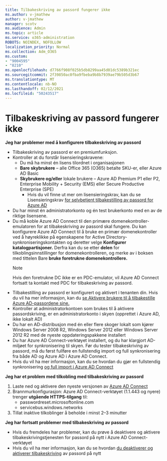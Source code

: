```yaml
---
title: Tilbakeskriving av passord fungerer ikke
ms.author: v-jmathew
author: v-jmathew
manager: scotv
ms.audience: Admin
ms.topic: article
ms.service: o365-administration
ROBOTS: NOINDEX, NOFOLLOW
localization_priority: Normal
ms.collection: Adm_O365
ms.custom:
- "9004595"
- "8210"
ms.openlocfilehash: d7766f908f025b5db8299aa45d01dc5389b321ec
ms.sourcegitcommit: 2f39850ac0fba9fbeba9b8b7939ae79b505d3b67
ms.translationtype: MT
ms.contentlocale: nb-NO
ms.lasthandoff: 02/12/2021
ms.locfileid: "50243517"
---
```

# <a name="password-writeback-is-not-working"></a>Tilbakeskriving av passord fungerer ikke

**Jeg har problemer med å konfigurere tilbakeskriving av passord**

- Tilbakeskriving av passord er en premiumfunksjon.
- Kontroller at du forstår lisensieringskravene:
  - Du må ha minst én lisens tilordnet i organisasjonen
  - **Bare skybrukere** – alle Office 365 (O365) betalte SKU-er, eller Azure AD Basic
  - **Skybrukere og/eller** lokale brukere – Azure AD Premium P1 eller P2, Enterprise Mobility + Security (EMS) eller Secure Productive Enterprise (SPE)
    - Hvis du vil finne ut mer om lisensieringskrav, kan du se Lisensieringskrav [for selvbetjent tilbakestilling av passord for Azure AD](https://docs.microsoft.com/azure/active-directory/active-directory-passwords-licensing)
- Du har minst én administratorkonto og én test brukerkonto med en av de riktige lisensene.
- Du må koble Azure AD Connect til den primære domenekontroller-emulatoren for at tilbakeskriving av passord skal fungere. Du kan konfigurere Azure AD Connect til å bruke  en primær domenekontroller ved å høyreklikke på egenskapene for Active Directory-synkroniseringskontakten og deretter velge **Konfigurer katalogpartisjoner.** Derfra kan du se etter **delen** for tilkoblingsinnstillinger for domenekontrolleren, og merke av i boksen med tittelen Bare **bruke foretrukne domenekontrollere.**
  > [!NOTE]
  > Hvis den foretrukne DC ikke er en PDC-emulator, vil Azure AD Connect fortsatt ta kontakt med PDC for tilbakeskriving av passord.
- Tilbakestilling av passord er konfigurert og aktivert i tenanten din. Hvis du vil ha mer informasjon, kan du [se Aktivere brukere til å tilbakestille Azure AD-passordene sine.](https://docs.microsoft.com/azure/active-directory/active-directory-passwords-getting-started)
- Kontroller at administratorkontoen som brukes til å aktivere passordskriving, er en administratorkonto i skyen (opprettet i Azure AD, ikke lokalt AD)
- Du har en AD-distribusjon med én eller flere skoger lokalt som kjører Windows Server 2008 R2, Windows Server 2012 eller Windows Server 2012 R2 med de nyeste oppdateringspakkene installert
- Du har Azure AD Connect-verktøyet installert, og du har klargjort AD-miljøet for synkronisering til skyen. Før du tester tilbakeskriving av passord, må du først fullføre en fullstendig import og full synkronisering fra både AD og Azure AD i Azure AD Connect.
- Hvis du vil ha mer informasjon, kan du se hvordan du gjør en fullstendig synkronisering [og full import i Azure AD Connect](https://docs.microsoft.com/azure/active-directory/connect/active-directory-aadconnectsync-operations)

**Jeg har et problem med tilkobling med tilbakeskriving av passord**

1. Laste ned og aktivere den nyeste versjonen av [Azure AD Connect](https://www.microsoft.com/download/details.aspx?id=47594)
2. Brannmurkonfigurasjon: Azure AD Connect-verktøyet (1.1.443 og nyere) trenger **utgående HTTPS-tilgang** til:
    - passwordreset.microsoftonline.com
    - servicebus.windows.networks
3. Tillat inaktive tilkoblinger å beholde i minst 2–3 minutter

**Jeg har fortsatt problemer med tilbakeskriving av passord**

- Hvis du fremdeles har problemer, kan du prøve å deaktivere og aktivere tilbakeskrivingstjenesten for passord på nytt i Azure AD Connect-verktøyet
- Hvis du vil ha mer informasjon, kan du se hvordan [du deaktiverer og aktiverer tilbakeskriving](https://docs.microsoft.com/azure/active-directory/active-directory-passwords-troubleshoot) av passord på nytt
